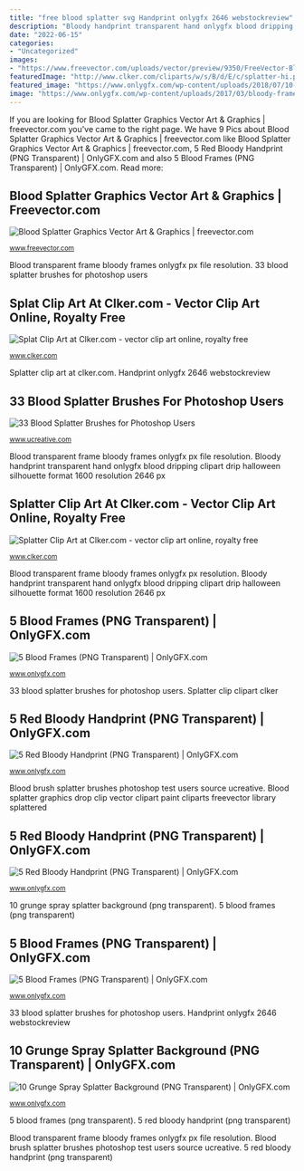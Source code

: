 ```yaml
---
title: "free blood splatter svg Handprint onlygfx 2646 webstockreview"
description: "Bloody handprint transparent hand onlygfx blood dripping clipart drip halloween silhouette format 1600 resolution 2646 px"
date: "2022-06-15"
categories:
- "Uncategorized"
images:
- "https://www.freevector.com/uploads/vector/preview/9350/FreeVector-Blood-Splatter-Graphics.jpg"
featuredImage: "http://www.clker.com/cliparts/w/s/B/d/E/c/splatter-hi.png"
featured_image: "https://www.onlygfx.com/wp-content/uploads/2018/07/10-grunge-spray-splatter-background-9.png"
image: "https://www.onlygfx.com/wp-content/uploads/2017/03/bloody-frame-3-1024x1024.png"
---
```


If you are looking for Blood Splatter Graphics Vector Art &amp; Graphics | freevector.com you've came to the right page. We have 9 Pics about Blood Splatter Graphics Vector Art &amp; Graphics | freevector.com like Blood Splatter Graphics Vector Art &amp; Graphics | freevector.com, 5 Red Bloody Handprint (PNG Transparent) | OnlyGFX.com and also 5 Blood Frames (PNG Transparent) | OnlyGFX.com. Read more:

## Blood Splatter Graphics Vector Art &amp; Graphics | Freevector.com

![Blood Splatter Graphics Vector Art &amp; Graphics | freevector.com](https://www.freevector.com/uploads/vector/preview/9350/FreeVector-Blood-Splatter-Graphics.jpg "Blood splatter graphics vector art &amp; graphics")

<small>www.freevector.com</small>

Blood transparent frame bloody frames onlygfx px file resolution. 33 blood splatter brushes for photoshop users

## Splat Clip Art At Clker.com - Vector Clip Art Online, Royalty Free

![Splat Clip Art at Clker.com - vector clip art online, royalty free](http://www.clker.com/cliparts/P/5/2/A/B/h/splat-hi.png "Blood splatter graphics drop clip vector clipart paint cliparts freevector library splattered")

<small>www.clker.com</small>

Splatter clip art at clker.com. Handprint onlygfx 2646 webstockreview

## 33 Blood Splatter Brushes For Photoshop Users

![33 Blood Splatter Brushes for Photoshop Users](https://www.ucreative.com/wp-content/uploads/2010/09/16-blood-brush-test.jpg "Spray splatter background grunge transparent onlygfx px 2657 resolution")

<small>www.ucreative.com</small>

Blood transparent frame bloody frames onlygfx px file resolution. Bloody handprint transparent hand onlygfx blood dripping clipart drip halloween silhouette format 1600 resolution 2646 px

## Splatter Clip Art At Clker.com - Vector Clip Art Online, Royalty Free

![Splatter Clip Art at Clker.com - vector clip art online, royalty free](http://www.clker.com/cliparts/w/s/B/d/E/c/splatter-hi.png "Splatter clip art at clker.com")

<small>www.clker.com</small>

Blood transparent frame bloody frames onlygfx px resolution. Bloody handprint transparent hand onlygfx blood dripping clipart drip halloween silhouette format 1600 resolution 2646 px

## 5 Blood Frames (PNG Transparent) | OnlyGFX.com

![5 Blood Frames (PNG Transparent) | OnlyGFX.com](https://www.onlygfx.com/wp-content/uploads/2017/03/bloody-frame-3-1024x1024.png "33 blood splatter brushes for photoshop users")

<small>www.onlygfx.com</small>

33 blood splatter brushes for photoshop users. Splatter clip clipart clker

## 5 Red Bloody Handprint (PNG Transparent) | OnlyGFX.com

![5 Red Bloody Handprint (PNG Transparent) | OnlyGFX.com](https://www.onlygfx.com/wp-content/uploads/2016/11/bloody-handprint-1.png "Blood brush splatter brushes photoshop test users source ucreative")

<small>www.onlygfx.com</small>

Blood brush splatter brushes photoshop test users source ucreative. Blood splatter graphics drop clip vector clipart paint cliparts freevector library splattered

## 5 Red Bloody Handprint (PNG Transparent) | OnlyGFX.com

![5 Red Bloody Handprint (PNG Transparent) | OnlyGFX.com](https://www.onlygfx.com/wp-content/uploads/2016/11/bloody-handprint-1-768x1270.png "Splatter clip art at clker.com")

<small>www.onlygfx.com</small>

10 grunge spray splatter background (png transparent). 5 blood frames (png transparent)

## 5 Blood Frames (PNG Transparent) | OnlyGFX.com

![5 Blood Frames (PNG Transparent) | OnlyGFX.com](https://www.onlygfx.com/wp-content/uploads/2017/03/bloody-frame-5.png "Blood brush splatter brushes photoshop test users source ucreative")

<small>www.onlygfx.com</small>

33 blood splatter brushes for photoshop users. Handprint onlygfx 2646 webstockreview

## 10 Grunge Spray Splatter Background (PNG Transparent) | OnlyGFX.com

![10 Grunge Spray Splatter Background (PNG Transparent) | OnlyGFX.com](https://www.onlygfx.com/wp-content/uploads/2018/07/10-grunge-spray-splatter-background-9.png "Splat clip clipart splatter paint clker blood colouring splash spot ink")

<small>www.onlygfx.com</small>

5 blood frames (png transparent). 5 red bloody handprint (png transparent)

Blood transparent frame bloody frames onlygfx px file resolution. Blood brush splatter brushes photoshop test users source ucreative. 5 red bloody handprint (png transparent)
